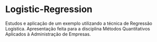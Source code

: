 # Logistic-Regression
Estudos e aplicação de um exemplo utilizando a técnica de Regressão Logística. Apresentação feita para a disciplina Métodos Quantitativos Aplicados à Administração de Empresas.
